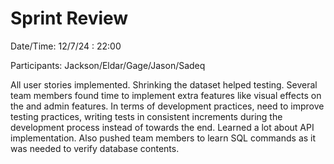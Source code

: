 # Sprint Review

Date/Time: 12/7/24  : 22:00

Participants: Jackson/Eldar/Gage/Jason/Sadeq

All user stories implemented. Shrinking the dataset helped testing. Several team members found time to implement extra features like visual effects on the and admin features. 
In terms of development practices, need to improve testing practices, writing tests in consistent increments during the development process instead of towards the end. 
Learned a lot about API implementation.
Also pushed team members to learn SQL commands as it was needed to verify database contents.